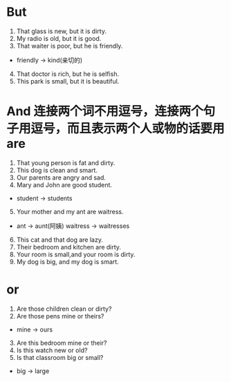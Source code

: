 # But

1. That glass is new, but it is dirty.
2. My radio is old, but it is good.
3. That waiter is poor, but he is friendly.

- friendly -> kind(亲切的)

4. That doctor is rich, but he is selfish.
5. This park is small, but it is beautiful.

# And 连接两个词不用逗号，连接两个句子用逗号，而且表示两个人或物的话要用 are

1. That young person is fat and dirty.
2. This dog is clean and smart.
3. Our parents are angry and sad.
4. Mary and John are good student.

- student -> students

5. Your mother and my ant are waitress.

- ant -> aunt(阿姨) waitress -> waitresses

6. This cat and that dog are lazy.
7. Their bedroom and kitchen are dirty.
8. Your room is small,and your room is dirty.
9. My dog is big, and my dog is smart.

# or

1. Are those children clean or dirty?
2. Are those pens mine or theirs?

- mine -> ours

3. Are this bedroom mine or their?
4. Is this watch new or old?
5. Is that classroom big or small?

- big -> large
